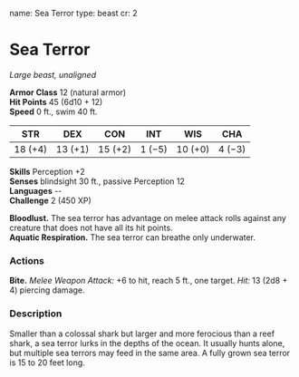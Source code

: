 name: Sea Terror
type: beast
cr: 2

# Sea Terror 
_Large beast, unaligned_

**Armor Class** 12 (natural armor)    
**Hit Points** 45 (6d10 + 12)    
**Speed** 0 ft., swim 40 ft.

| STR     | DEX     | CON     | INT     | WIS     | CHA     |
|---------|---------|---------|---------|---------|---------|
| 18 (+4) | 13 (+1) | 15 (+2) | 1 (−5)  | 10 (+0) | 4 (−3)  |  

**Skills** Perception +2    
**Senses** blindsight 30 ft., passive Perception 12    
**Languages** --    
**Challenge** 2 (450 XP) 

**Bloodlust.** The sea terror has advantage on melee attack rolls against any creature that does not have all its hit points.    
**Aquatic Respiration.** The sea terror can breathe only underwater. 

### Actions    
**Bite.** _Melee Weapon Attack:_ +6 to hit, reach 5 ft., one target. _Hit:_ 13 (2d8 + 4) piercing damage. 

### Description
Smaller than a colossal shark but larger and more ferocious than a reef shark, a sea terror lurks in the depths of the ocean. It usually hunts alone, but multiple sea terrors may feed in the same area. A fully grown sea terror is 15 to 20 feet long. 

